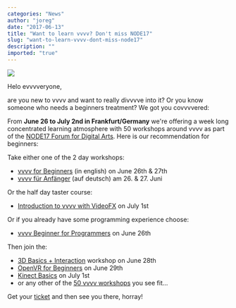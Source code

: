 ```yaml
---
categories: "News"
author: "joreg"
date: "2017-06-13"
title: "Want to learn vvvv? Don't miss NODE17"
slug: "want-to-learn-vvvv-dont-miss-node17"
description: ""
imported: "true"
---
```



![](book_0.png) 

Helo evvvveryone,

are you new to vvvv and want to really divvvve into it? Or you know someone who needs a beginners treatment? We got you covvvvered:

From **June 26 to July 2nd in Frankfurt/Germany** we're offering a week long concentrated learning atmosphere with 50 workshops around vvvv as part of the [NODE17 Forum for Digital Arts](https://17.nodeforum.org/). Here is our recommendation for beginners:

Take either one of the 2 day workshops:
* [vvvv for Beginners](https://17.nodeforum.org/events/vvvv-for-beginners/) (in english) on June 26th & 27th
* [vvvv für Anfänger](https://17.nodeforum.org/events/vvvv-fur-anfanger/) (auf deutsch) am 26. & 27. Juni

Or the half day taster course:
* [Introduction to vvvv with VideoFX](https://17.nodeforum.org/events/introduction-to-vvvv-videofx-compositing/) on July 1st

Or if you already have some programming experience choose:
* [vvvv Beginner for Programmers](https://17.nodeforum.org/events/vvvv-beginner-for-programmers/) on June 26th

Then join the:
* [3D Basics + Interaction](https://17.nodeforum.org/events/3d-basics-building-interaction/) workshop on June 28th
* [OpenVR for Beginners](https://17.nodeforum.org/events/open-vr-beginner/) on June 29th
* [Kinect Basics](https://17.nodeforum.org/events/kinect-basics/) on July 1st
* or any other of the [50 vvvv workshops](https://17.nodeforum.org/projects/creative-coding-education/) you see fit...

Get your [ticket](https://17.nodeforum.org/information/tickets/) and then see you there, horray!